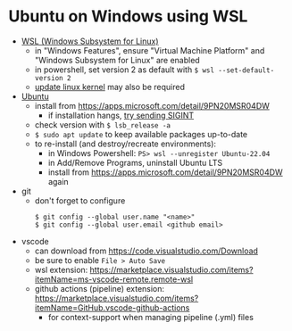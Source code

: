 # Ubuntu on Windows using WSL

* [WSL (Windows Subsystem for Linux)](https://learn.microsoft.com/en-us/windows/wsl/install)
  * in "Windows Features", ensure "Virtual Machine Platform" and "Windows Subsystem for Linux" are enabled
  * in powershell, set version 2 as default with `$ wsl --set-default-version 2`
  * [update linux kernel](https://learn.microsoft.com/en-us/windows/wsl/install-manual#step-4---download-the-linux-kernel-update-package) may also be required
* [Ubuntu](https://ubuntu.com/)
  * install from https://apps.microsoft.com/detail/9PN20MSR04DW
    * if installation hangs, [try sending SIGINT](https://github.com/microsoft/WSL/issues/6405)
  * check version with `$ lsb_release -a`
  * `$ sudo apt update` to keep available packages up-to-date
  * to re-install (and destroy/recreate environments):
    * in Windows Powershell: `PS> wsl --unregister Ubuntu-22.04`
    * in Add/Remove Programs, uninstall Ubuntu LTS
    * install from https://apps.microsoft.com/detail/9PN20MSR04DW again
* git
  * don't forget to configure
    ```
    $ git config --global user.name "<name>"
    $ git config --global user.email <github email>
    ```
* vscode
  * can download from https://code.visualstudio.com/Download
  * be sure to enable `File > Auto Save`
  * wsl extension: https://marketplace.visualstudio.com/items?itemName=ms-vscode-remote.remote-wsl
  * github actions (pipeline) extension: https://marketplace.visualstudio.com/items?itemName=GitHub.vscode-github-actions
    * for context-support when managing pipeline (.yml) files
